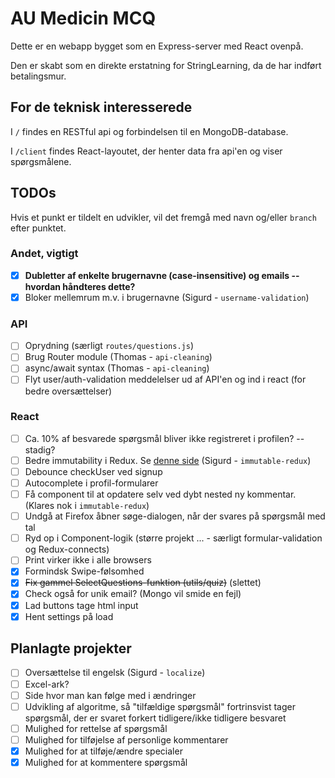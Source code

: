 # AU Medicin MCQ

Dette er en webapp bygget som en Express-server med React ovenpå.

Den er skabt som en direkte erstatning for StringLearning, da de har indført betalingsmur.

## For de teknisk interesserede

I `/` findes en RESTful api og forbindelsen til en MongoDB-database.

I `/client` findes React-layoutet, der henter data fra api'en og viser spørgsmålene.

## TODOs

Hvis et punkt er tildelt en udvikler, vil det fremgå med navn og/eller `branch` efter punktet.

### Andet, vigtigt

- [x] **Dubletter af enkelte brugernavne (case-insensitive) og emails -- hvordan håndteres dette?**
- [x] Bloker mellemrum m.v. i brugernavne (Sigurd - `username-validation`)

### API

- [ ] Oprydning (særligt `routes/questions.js`)
- [ ] Brug Router module (Thomas - `api-cleaning`)
- [ ] async/await syntax (Thomas - `api-cleaning`)
- [ ] Flyt user/auth-validation meddelelser ud af API'en og ind i react (for bedre oversættelser)

### React

- [ ] Ca. 10% af besvarede spørgsmål bliver ikke registreret i profilen? -- stadig?
- [ ] Bedre immutability i Redux. Se [denne side](https://redux.js.org/recipes/structuring-reducers/immutable-update-patterns) (Sigurd - `immutable-redux`)
- [ ] Debounce checkUser ved signup
- [ ] Autocomplete i profil-formularer
- [ ] Få component til at opdatere selv ved dybt nested ny kommentar. (Klares nok i `immutable-redux`)
- [ ] Undgå at Firefox åbner søge-dialogen, når der svares på spørgsmål med tal
- [ ] Ryd op i Component-logik (større projekt ... - særligt formular-validation og Redux-connects)
- [ ] Print virker ikke i alle browsers
- [x] Formindsk Swipe-følsomhed
- [x] ~~Fix gammel SelectQuestions-funktion (utils/quiz)~~ (slettet)
- [x] Check også for unik email? (Mongo vil smide en fejl)
- [x] Lad buttons tage html input
- [x] Hent settings på load

## Planlagte projekter

- [ ] Oversættelse til engelsk (Sigurd - `localize`)
- [ ] Excel-ark?
- [ ] Side hvor man kan følge med i ændringer
- [ ] Udvikling af algoritme, så "tilfældige spørgsmål" fortrinsvist tager spørgsmål, der er svaret forkert tidligere/ikke tidligere besvaret
- [ ] Mulighed for rettelse af spørgsmål
- [ ] Mulighed for tilføjelse af personlige kommentarer
- [x] Mulighed for at tilføje/ændre specialer
- [x] Mulighed for at kommentere spørgsmål
